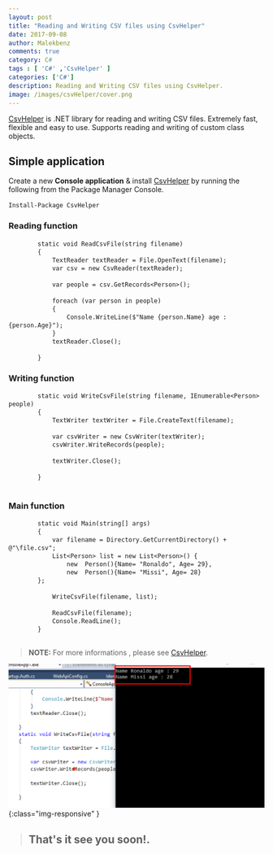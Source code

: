 ```yaml
---
layout: post
title: "Reading and Writing CSV files using CsvHelper"
date: 2017-09-08
author: Malekbenz
comments: true
category: C#
tags : [ 'C#' ,'CsvHelper' ]
categories: ['C#']
description: Reading and Writing CSV files using CsvHelper.
image: /images/csvHelper/cover.png
---
```



[CsvHelper](https://joshclose.github.io/CsvHelper/) is .NET library for reading and writing CSV files. Extremely fast, flexible and easy to use. Supports reading and writing of custom class objects.

<script async src="//pagead2.googlesyndication.com/pagead/js/adsbygoogle.js"></script>
<!-- malekbenz.autobanner -->
<ins class="adsbygoogle"
     style="display:block"
     data-ad-client="ca-pub-5586778286582193"
     data-ad-slot="1751653660"
     data-ad-format="auto"></ins>
<script>
(adsbygoogle = window.adsbygoogle || []).push({});
</script>
 
## Simple application        

Create a new **Console application**  & install [CsvHelper](https://joshclose.github.io/CsvHelper/) by running the following from the Package Manager Console.

```
Install-Package CsvHelper

```


### Reading function     

```
        static void ReadCsvFile(string filename)
        {
            TextReader textReader = File.OpenText(filename);
            var csv = new CsvReader(textReader);

            var people = csv.GetRecords<Person>();

            foreach (var person in people)
            {
                Console.WriteLine($"Name {person.Name} age : {person.Age}");
            }
            textReader.Close();

        }

```

### Writing  function     

```
        static void WriteCsvFile(string filename, IEnumerable<Person> people)
        {
            TextWriter textWriter = File.CreateText(filename);

            var csvWriter = new CsvWriter(textWriter);
            csvWriter.WriteRecords(people);

            textWriter.Close();

        }


```

### Main  function     

```
        static void Main(string[] args)
        {
            var filename = Directory.GetCurrentDirectory() + @"\file.csv";
            List<Person> list = new List<Person>() {
                new  Person(){Name= "Ronaldo", Age= 29},
                new  Person(){Name= "Missi", Age= 28}
        };

            WriteCsvFile(filename, list);

            ReadCsvFile(filename);
            Console.ReadLine();
        }


```



>
> **NOTE:** For more informations , please see  [CsvHelper](https://joshclose.github.io/CsvHelper/). 
> 

![CMD](/images/csvHelper/cover.png){:class="img-responsive" }

>
> ## That's it see you soon!.
> 